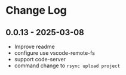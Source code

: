 # Change Log

## 0.0.13 - 2025-03-08

* Improve readme
* configure use vscode-remote-fs
* support code-server
* command change to `rsync upload project`

